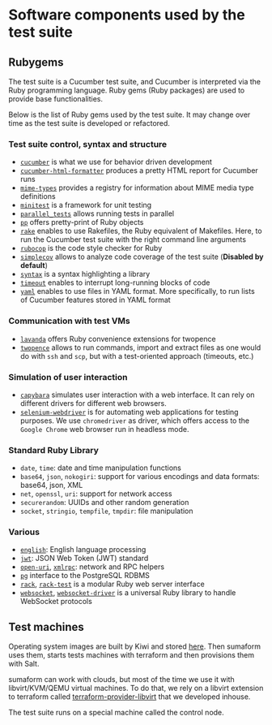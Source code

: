 # Software components used by the test suite

## Rubygems

The test suite is a Cucumber test suite, and Cucumber is interpreted via the Ruby programming language. Ruby gems
(Ruby packages) are used to provide base functionalities.

Below is the list of Ruby gems used by the test suite. It may change over time as the test suite is developed or
refactored.

### Test suite control, syntax and structure

* [`cucumber`](https://github.com/cucumber/cucumber-ruby) is what we use for behavior driven development
* [`cucumber-html-formatter`](https://github.com/cucumber/html-formatter) produces a pretty HTML report for Cucumber
runs
* [`mime-types`](https://github.com/mime-types/ruby-mime-types/) provides a registry for information about MIME media
type definitions
* [`minitest`](https://github.com/minitest/minitest) is a framework for unit testing
* [`parallel_tests`](https://github.com/grosser/parallel_tests) allows running tests in parallel
* [`pp`](https://github.com/ruby/pp) offers pretty-print of Ruby objects
* [`rake`](https://github.com/ruby/rake) enables to use Rakefiles, the Ruby equivalent of Makefiles. Here, to run the
Cucumber test suite with the right command line arguments
* [`rubocop`](https://github.com/rubocop/rubocop) is the code style checker for Ruby
* [`simplecov`](https://github.com/simplecov-ruby/simplecov) allows to analyze code coverage of the test suite
(**Disabled by default**)
* [`syntax`](https://github.com/dblock/syntax) is a syntax highlighting a library
* [`timeout`](https://github.com/ruby/timeout) enables to interrupt long-running blocks of code
* [`yaml`](https://github.com/ruby/yaml) enables to use files in YAML format. More specifically,
to run lists of Cucumber features stored in YAML format

### Communication with test VMs

* [`lavanda`](https://github.com/uyuni-project/uyuni/blob/master/testsuite/features/support/lavanda.rb) offers Ruby
convenience extensions for twopence
* [`twopence`](https://github.com/openSUSE/twopence) allows to run commands, import and extract files as one would do
with `ssh` and `scp`, but with a test-oriented approach (timeouts, etc.)

### Simulation of user interaction

* [`capybara`](https://github.com/teamcapybara/capybara) simulates user interaction with a web interface.
It can rely on different drivers for different web browsers.
* [`selenium-webdriver`](https://github.com/SeleniumHQ/selenium) is for automating web applications for testing purposes.
We use `chromedriver` as driver, which offers access to the `Google Chrome` web browser run in headless mode.

### Standard Ruby Library

* `date`, `time`: date and time manipulation functions
* `base64`, `json`, `nokogiri`: support for various encodings and data formats: base64, json, XML
* `net`, `openssl`, `uri`: support for network access
* `securerandom`: UUIDs and other random generation
* `socket`, `stringio`, `tempfile`, `tmpdir`: file manipulation

### Various

* [`english`](https://github.com/ruby/English): English language processing
* [`jwt`](https://github.com/jwt/ruby-jwt): JSON Web Token (JWT) standard
* [`open-uri`](https://github.com/ruby/open-uri), [`xmlrpc`](https://github.com/ruby/xmlrpc): network and RPC helpers
* [`pg`](https://github.com/ged/ruby-pg) interface to the PostgreSQL RDBMS
* [`rack`](https://github.com/rack/rack), [`rack-test`](https://github.com/rack/rack-test) is a modular Ruby web server interface
* [`websocket`](https://github.com/imanel/websocket-ruby), [`websocket-driver`](https://github.com/faye/websocket-driver-ruby) is a universal Ruby library to handle WebSocket protocols

## Test machines

Operating system images are built by Kiwi and stored [here](http://download.suse.de/ibs/Devel:/Galaxy:/Terraform:/Images/).
Then sumaform uses them, starts tests machines with terraform and then provisions them with Salt.

sumaform can work with clouds, but most of the time we use it with libvirt/KVM/QEMU virtual machines. To do that, we
rely on a libvirt extension to terraform called [terraform-provider-libvirt](https://github.com/dmacvicar/terraform-provider-libvirt)
that we developed inhouse.

The test suite runs on a special machine called the control node.
